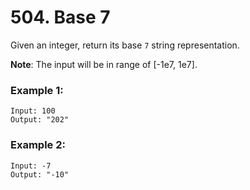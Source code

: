 # 504. Base 7

Given an integer, return its base `7` string representation.

**Note**: The input will be in range of [-1e7, 1e7].

### Example 1:
```
Input: 100
Output: "202"
```

### Example 2:
```
Input: -7
Output: "-10"
```
